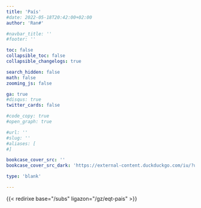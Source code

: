 ```yaml
---
title: 'País'
#date: 2022-05-18T20:42:00+02:00
author: 'Ran#'

#navbar_title: ''
#footer: ''

toc: false
collapsible_toc: false
collapsible_changelogs: true

search_hidden: false
math: false
zooming_js: false

ga: true
#disqus: true
twitter_cards: false

#code_copy: true
#open_graph: true

#url: ''
#slug: ''
#aliases: [
#]

bookcase_cover_src: ''
bookcase_cover_src_dark: 'https://external-content.duckduckgo.com/iu/?u=https%3A%2F%2Fcdn2.iconfinder.com%2Fdata%2Ficons%2Ftravel-178%2F100%2FCountry-01-512.png'

type: 'blank'

---
```


{{< redirixe base="/subs" ligazon="/gz/eqt-pais" >}}
